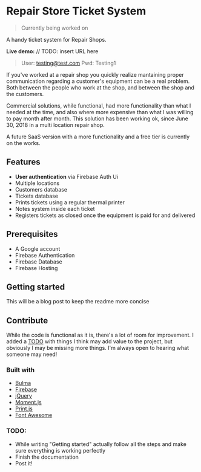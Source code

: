 # Repair Store Ticket System
>Currently being worked on

A handy ticket system for Repair Shops.

**Live demo:** // TODO: insert URL here
>User: testing@test.com
>Pwd: Testing1

If you've worked at a repair shop you quickly realize mantaining proper communication regarding a customer's equipment can be a real problem. Both between the people who work at the shop, and between the shop and the customers.

Commercial solutions, while functional, had more functionality than what I needed at the time, and also where more expensive than what I was willing to pay month after month.
This solution has been working ok, since June 30, 2018 in a multi location repair shop.

A future SaaS version with a more functionality and a free tier is currently on the works.

## Features
- **User authentication** via Firebase Auth Ui
- Multiple locations
- Customers database
- Tickets database
- Prints tickets using a regular thermal printer
- Notes system inside each ticket
- Registers tickets as closed once the equipment is paid for and delivered

## Prerequisites
- A Google account
- Firebase Authentication
- Firebase Database
- Firebase Hosting

## Getting started
This will be a blog post to keep the readme more concise

## Contribute
While the code is functional as it is, there's a lot of room for improvement.
I added a [TODO](./TODO.md) with things I think may add value to the project, but obviously I may be missing more things.
I'm always open to hearing what someone may need!

### Built with
- [Bulma](https://bulma.io/)
- [Firebase](https://firebase.google.com/)
- [jQuery](https://jquery.com/)
- [Moment.js](http://momentjs.com/)
- [Print.js](http://printjs.crabbly.com/)
- [Font Awesome](https://fontawesome.com/)

### TODO:
- While writing "Getting started" actually follow all the steps and make sure everything is working perfectly
- Finish the documentation
- Post it!